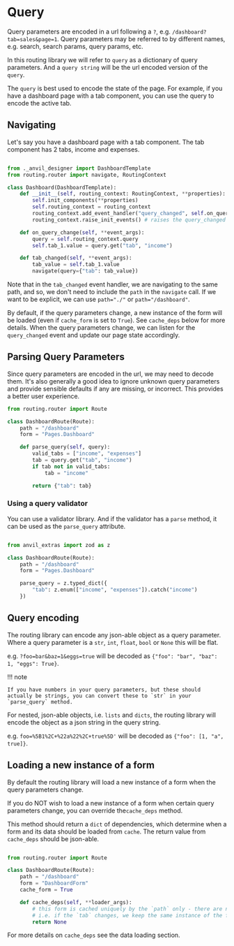 # Query

Query parameters are encoded in a url following a `?`, e.g. `/dashboard?tab=sales&page=1`.
Query parameters may be referred to by different names, e.g. search, search params, query params, etc.

In this routing library we will refer to `query` as a dictionary of query parameters.
And a `query string` will be the url encoded version of the `query`.

The `query` is best used to encode the state of the page.
For example, if you have a dashboard page with a tab component, you can use the query to encode the active tab.

## Navigating

Let's say you have a dashboard page with a tab component.
The tab component has 2 tabs, income and expenses.

```python

from ._anvil_designer import DashboardTemplate
from routing.router import navigate, RoutingContext

class Dashboard(DashboardTemplate):
    def __init__(self, routing_context: RoutingContext, **properties):
        self.init_components(**properties)
        self.routing_context = routing_context
        routing_context.add_event_handler("query_changed", self.on_query_change)
        routing_context.raise_init_events() # raises the query_changed event

    def on_query_change(self, **event_args):
        query = self.routing_context.query
        self.tab_1.value = query.get("tab", "income")

    def tab_changed(self, **event_args):
        tab_value = self.tab_1.value
        navigate(query={"tab": tab_value})


```

Note that in the `tab_changed` event handler, we are navigating to the same path, and so, we don't need to include the `path` in the `navigate` call.
If we want to be explicit, we can use `path="./"` or `path="/dashboard"`.

By default, if the query parameters change, a new instance of the form will be loaded (even if `cache_form` is set to `True`). See `cache_deps` below for more details.
When the query parameters change, we can listen for the `query_changed` event and update our page state accordingly.

## Parsing Query Parameters

Since query parameters are encoded in the url, we may need to decode them.
It's also generally a good idea to ignore unknown query parameters and provide sensible defaults if any are missing, or incorrect. This provides a better user experience.

```python
from routing.router import Route

class DashboardRoute(Route):
    path = "/dashboard"
    form = "Pages.Dashboard"

    def parse_query(self, query):
        valid_tabs = ["income", "expenses"]
        tab = query.get("tab", "income")
        if tab not in valid_tabs:
            tab = "income"

        return {"tab": tab}


```

### Using a query validator

You can use a validator library. And if the validator has a `parse` method, it can be used as the `parse_query` attribute.

```python

from anvil_extras import zod as z

class DashboardRoute(Route):
    path = "/dashboard"
    form = "Pages.Dashboard"

    parse_query = z.typed_dict({
        "tab": z.enum(["income", "expenses"]).catch("income")
    })


```

## Query encoding

The routing library can encode any json-able object as a query parameter.
Where a query parameter is a `str`, `int`, `float`, `bool` or `None` this will be flat.

e.g. `?foo=bar&baz=1&eggs=true` will be decoded as `{"foo": "bar", "baz": 1, "eggs": True}`.

!!! note

    If you have numbers in your query parameters, but these should actually be strings, you can convert these to `str` in your `parse_query` method.

For nested, json-able objects, i.e. `lists` and `dicts`, the routing library will encode the object as a json string in the query string.

e.g. `foo=%5B1%2C+%22a%22%2C+true%5D'` will be decoded as `{"foo": [1, "a", true]}`. 

## Loading a new instance of a form

By default the routing library will load a new instance of a form when the query parameters change.

If you do NOT wish to load a new instance of a form when certain query parameters change, you can override the`cache_deps` method.

This method should return a `dict` of dependencies, which determine when a form and its data should be loaded from `cache`. The return value from `cache_deps` should be json-able.


```python

from routing.router import Route

class DashboardRoute(Route):
    path = "/dashboard"
    form = "DashboardForm"
    cache_form = True

    def cache_deps(self, **loader_args):
        # this form is cached uniquely by the `path` only - there are no `query` dependencies
        # i.e. if the `tab` changes, we keep the same instance of the form
        return None

```

For more details on `cache_deps` see the data loading section.

